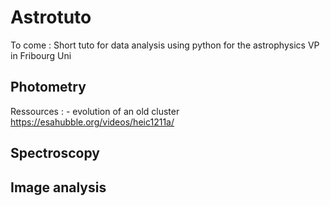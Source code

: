 # Astrotuto

To come : Short tuto for data analysis using python  for the astrophysics VP in Fribourg Uni

## Photometry

Ressources : - evolution of an old cluster https://esahubble.org/videos/heic1211a/

## Spectroscopy

## Image analysis
